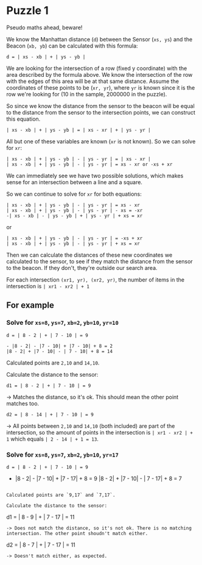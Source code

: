 # Puzzle 1

Pseudo maths ahead, beware!

We know the Manhattan distance (`d`) between the Sensor (`xs, ys`) and the
Beacon (`xb, yb`) can be calculated with this formula:

```
d = | xs - xb | + | ys - yb |
```

We are looking for the intersection of a row (fixed y coordinate) with the area
described by the formula above. We know the intersection of the row with the
edges of this area will be at that same distance. Assume the coordinates of
these points to be (`xr, yr`), where `yr` is known since it is the row we're
looking for (10 in the sample, 2000000 in the puzzle).

So since we know the distance from the sensor to the beacon will be equal to the
distance from the sensor to the intersection points, we can construct this
equation.

```
| xs - xb | + | ys - yb | = | xs - xr | + | ys - yr |
```

All but one of these variables are known (`xr` is not known). So we can solve
for `xr`:

```
| xs - xb | + | ys - yb | - | ys - yr | = | xs - xr |
| xs - xb | + | ys - yb | - | ys - yr | = xs - xr or -xs + xr
```

We can immediately see we have two possible solutions, which makes sense for an
intersection between a line and a square.

So we can continue to solve for `xr` for both equations:

```
| xs - xb | + | ys - yb | - | ys - yr | = xs - xr
| xs - xb | + | ys - yb | - | ys - yr | - xs = -xr
-| xs - xb | - | ys - yb | + | ys - yr | + xs = xr
```

or

```
| xs - xb | + | ys - yb | - | ys - yr | = -xs + xr
| xs - xb | + | ys - yb | - | ys - yr | + xs = xr
```

Then we can calculate the distances of these new coordinates we calculated to
the sensor, to see if they match the distance from the sensor to the beacon. If
they don't, they're outside our search area.

For each intersection `(xr1, yr), (xr2, yr)`, the number of items in the
intersection is `| xr1 - xr2 | + 1`

## For example

### Solve for `xs=8`, `ys=7`, `xb=2`, `yb=10`, `yr=10`

```
d = | 8 - 2 | + | 7 - 10 | = 9
```

```
- |8 - 2| - |7 - 10| + |7 - 10| + 8 = 2
|8 - 2| + |7 - 10| - | 7 - 10| + 8 = 14
```

Calculated points are `2,10` and `14,10`.

Calculate the distance to the sensor:

```
d1 = | 8 - 2 | + | 7 - 10 | = 9
```
-> Matches the distance, so it's ok. This should mean the other point matches
too.

```
d2 = | 8 - 14 | + | 7 - 10 | = 9
```
-> All points between `2,10` and `14,10` (both included) are part of the
intersection, so the amount of points in the intersection is `| xr1 - xr2 | + 1`
which equals `| 2 - 14 | + 1 = 13`.

### Solve for `xs=8`, `ys=7`, `xb=2`, `yb=10`, `yr=17`

```
d = | 8 - 2 | + | 7 - 10 | = 9

```
- |8 - 2| - |7 - 10| + |7 - 17| + 8 = 9
|8 - 2| + |7 - 10| - | 7 - 17| + 8 = 7
```

Calculated points are `9,17` and `7,17`.

Calculate the distance to the sensor:

```
d1 = | 8 - 9 | + | 7 - 17 | = 11
```
-> Does not match the distance, so it's not ok. There is no matching
intersection. The other point shoudn't match either.

```
d2 = | 8 - 7 | + | 7 - 17 | = 11
```
-> Doesn't match either, as expected.